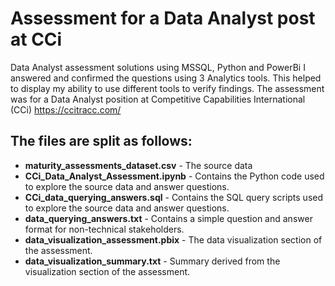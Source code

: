 # Assessment for a Data Analyst post at CCi
Data Analyst assessment solutions using MSSQL, Python and PowerBi
I answered and confirmed the questions using 3 Analytics tools. This helped to display my ability to use different tools to verify findings.
The assessment was for a Data Analyst position at Competitive Capabilities International (CCi) https://ccitracc.com/

## The files are split as follows:
- **maturity_assessments_dataset.csv** - The source data
- **CCi_Data_Analyst_Assessment.ipynb** - Contains the Python code used to explore the source data and answer questions.
- **CCi_data_querying_answers.sql** - Contains the SQL query scripts used to explore the source data and answer questions.
- **data_querying_answers.txt** - Contains a simple question and answer format for non-technical stakeholders.
- **data_visualization_assessment.pbix** - The data visualization section of the assessment.
- **data_visualization_summary.txt** - Summary derived from the visualization section of the assessment.
